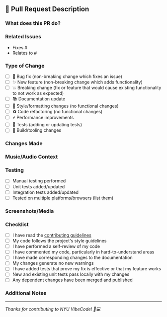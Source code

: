 ## 🎵 Pull Request Description

### What does this PR do?
<!-- Provide a brief description of the changes -->

### Related Issues
<!-- Link to any related issues using #issue-number -->
- Fixes #
- Relates to #

### Type of Change
<!-- Mark the relevant option(s) with an "x" -->
- [ ] 🐛 Bug fix (non-breaking change which fixes an issue)
- [ ] ✨ New feature (non-breaking change which adds functionality)
- [ ] 💥 Breaking change (fix or feature that would cause existing functionality to not work as expected)
- [ ] 📚 Documentation update
- [ ] 🎨 Style/formatting changes (no functional changes)
- [ ] ♻️ Code refactoring (no functional changes)
- [ ] ⚡ Performance improvements
- [ ] 🧪 Tests (adding or updating tests)
- [ ] 🔧 Build/tooling changes

### Changes Made
<!-- Provide a more detailed description of the changes -->

### Music/Audio Context
<!-- If applicable, explain any music theory, audio processing, or domain-specific concepts -->

### Testing
<!-- Describe how you tested your changes -->
- [ ] Manual testing performed
- [ ] Unit tests added/updated
- [ ] Integration tests added/updated
- [ ] Tested on multiple platforms/browsers (list them)

### Screenshots/Media
<!-- If applicable, add screenshots, audio samples, or videos demonstrating the changes -->

### Checklist
<!-- Mark completed items with an "x" -->
- [ ] I have read the [contributing guidelines](../CONTRIBUTING.md)
- [ ] My code follows the project's style guidelines
- [ ] I have performed a self-review of my code
- [ ] I have commented my code, particularly in hard-to-understand areas
- [ ] I have made corresponding changes to the documentation
- [ ] My changes generate no new warnings
- [ ] I have added tests that prove my fix is effective or that my feature works
- [ ] New and existing unit tests pass locally with my changes
- [ ] Any dependent changes have been merged and published

### Additional Notes
<!-- Any additional information, concerns, or questions -->

---

*Thanks for contributing to NYU VibeCode! 🎵💻*